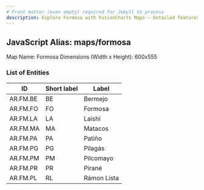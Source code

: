 ```yaml
---
# Front matter (even empty) required for Jekyll to process
description: Explore Formosa with FusionCharts Maps – Detailed features for seamless integration. Try now & enhance your data visualization today! 
---
```


## JavaScript Alias: maps/formosa

Map Name: Formosa
Dimensions (Width x Height): 600x555

### List of Entities

ID  | Short label | Label
---|---|---|
AR.FM.BE  | BE          | Bermejo      
AR.FM.FO  | FO          | Formosa      
AR.FM.LA  | LA          | Laishi       
AR.FM.MA  | MA          | Matacos      
AR.FM.PA  | PA          | Patiño       
AR.FM.PG  | PG          | Pilagás      
AR.FM.PM  | PM          | Pilcomayo    
AR.FM.PR  | PR          | Pirané       
AR.FM.PL  | RL          | Rámon Lista  

